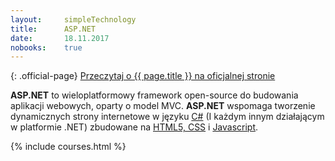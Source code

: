 ```yaml
---
layout:     simpleTechnology
title:      ASP.NET
date:       18.11.2017
nobooks:    true
---
```


{: .official-page}
[Przeczytaj o {{ page.title }} na oficjalnej stronie](https://www.asp.net/)

**ASP.NET** to wieloplatformowy framework open-source do budowania aplikacji webowych, oparty o model MVC. **ASP.NET** wspomaga tworzenie dynamicznych strony internetowe w języku [C#](/technologie/csharp) (I każdym innym działającym w platformie .NET) zbudowane na [HTML5, CSS](/technologie/html&css) i [Javascript](/technologie/javascript).

{% include courses.html %}